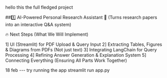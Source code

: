 hello this the full fledged project 

##1️⃣ AI-Powered Personal Research Assistant 🧠 (Turns research papers into an interactive Q&A system)

🔥 Next Steps (What We Will Implement)

1] UI (Streamlit) for PDF Upload & Query Input
2] Extracting Tables, Figures & Diagrams from PDFs (Not just text)
3] Integrating LangChain for Query Processing
4] Refining Answer Generation & Explanation System
5] Connecting Everything (Ensuring All Parts Work Together)


18 feb --- try running the app
streamlit run app.py 
